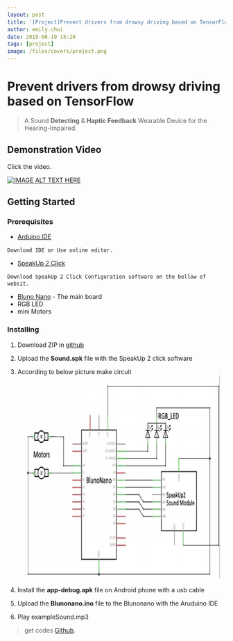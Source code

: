 ```yaml
---
layout: post
title: '[Project]Prevent drivers from drowsy driving based on TensorFlow'
author: emily.choi
date: 2019-08-19 15:20
tags: [project]
image: /files/covers/project.png
---
```


# Prevent drivers from drowsy driving based on TensorFlow

> A Sound **Detecting** & **Haptic Feedback** Wearable Device for the Hearing-Impaired.

## Demonstration Video

Click the video.

[![IMAGE ALT TEXT HERE](https://img.youtube.com/vi/R6F7me2vLsI/0.jpg)](https://youtu.be/R6F7me2vLsI)

## Getting Started

### Prerequisites

- [Arduino IDE](https://www.arduino.cc/)

```
Download IDE or Use online editor.
```
- [SpeakUp 2 Click](https://www.mikroe.com/speakup-2-click)

```
Download SpeakUp 2 Click Configuration software on the bellow of websit.
```

- [Bluno Nano](https://www.dfrobot.com/product-1122.html?gclid=EAIaIQobChMIutTP8fHn4gIVF6mWCh1UawjxEAAYASAAEgKCGPD_BwE) - The main board
- RGB LED
- mini Motors

### Installing


1. Download ZIP in [github](https://github.com/emily7485/arduino-project-SoundDetectWearableDevice)

2. Upload the **Sound.spk** file with the SpeakUp 2 click software

3. According to below picture make circuit
   ![circuit](/files/pjflow.png)

4. Install the **app-debug.apk** file on Android phone with a usb cable

5. Upload the **Blunonano.ino** file to the Blunonano with the Aruduino IDE  

6. Play exampleSound.mp3


> get codes [Github](https://github.com/emily7485/arduino-project-soundDetectwearabledevice).
